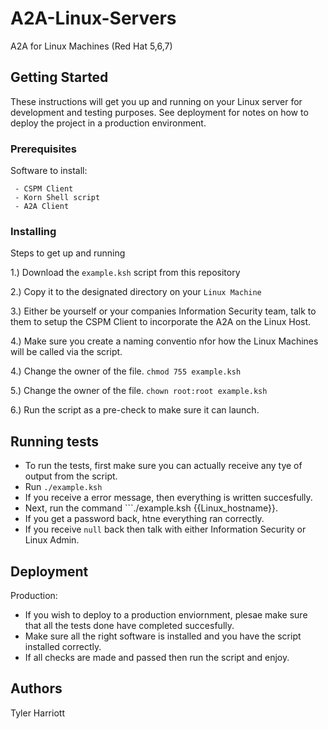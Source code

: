 # A2A-Linux-Servers
A2A for Linux Machines (Red Hat 5,6,7)


## Getting Started

These instructions will get you up and running on your Linux server for development and testing purposes. See deployment for notes on how to deploy the project in a production environment.


### Prerequisites

Software to install:

```
 - CSPM Client
 - Korn Shell script
 - A2A Client
```

### Installing

Steps to get up and running

1.) Download the ```example.ksh``` script from this repository

2.) Copy it to the designated directory on your ```Linux Machine```

3.) Either be yourself or your companies Information Security team, talk to them to setup the CSPM Client to incorporate the A2A on the Linux Host.

4.) Make sure you create a naming conventio nfor how the Linux Machines will be called via the script.

4.) Change the owner of the file. ```chmod 755 example.ksh``` 

5.) Change the owner of the file. ```chown root:root example.ksh```

6.) Run the script as a pre-check to make sure it can launch.



## Running tests

 - To run the tests, first make sure you can actually receive any tye of output from the script.
 - Run ```./example.ksh```
 - If you receive a error message, then everything is written succesfully. 
 - Next, run the command ```./example.ksh {{Linux_hostname}}.
 - If you get a password back, htne everything ran correctly.
 - If you receive ```null``` back then talk with either Information Security or Linux Admin.
 
 
 ## Deployment
 
 Production:
 
 - If you wish to deploy to a production enviornment, plesae make sure that all the tests done have completed succesfully. 
 - Make sure all the right software is installed and you have the script installed correctly.
 - If all checks are made and passed then run the script and enjoy.
 
 
 ## Authors
 
  Tyler Harriott
  
  

  
  
  
 

